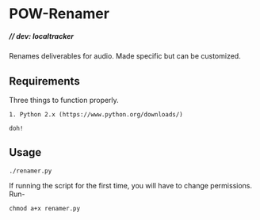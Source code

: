 # POW-Renamer
##### // dev: localtracker

Renames deliverables for audio. Made specific but can be customized.

## Requirements

Three things to function properly.

	1. Python 2.x (https://www.python.org/downloads/)
```
doh!
```

## Usage

```
./renamer.py
```
If running the script for the first time, you will have to change permissions. Run-

```
chmod a+x renamer.py
```